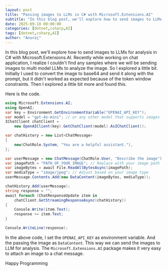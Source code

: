 ```yaml
---
layout: post
title: "Passing images to LLMs in C# with Microsoft.Extensions.AI"
subtitle: "In this blog post, we'll explore how to send images to LLMs for analysis in C# with Microsoft.Extensions.AI"
date: 2025-09-18 00:00:00
categories: [dotnet,csharp,AI]
tags: [dotnet,csharp,AI]
author: "Anuraj"
---
```


In this blog post, we'll explore how to send images to LLMs for analysis in C# with Microsoft.Extensions.AI. Recently while working on chat application, I realize I couldn't find any samples where we will be sending images to multi model LLMs to analyze the image. So I explored a little bit. Initially I used to convert the image to base64 and send it along with the prompt, but it didn't worked as expected because of the token window constraints. Then I explored a little bit more and found this.

Here is the code.

```csharp
using Microsoft.Extensions.AI;
using OpenAI;
var key = Environment.GetEnvironmentVariable("OPENAI_API_KEY");
var model = "gpt-4o-mini"; // or any other model that supports images
IChatClient chatClient =
    new OpenAIClient(key).GetChatClient(model).AsIChatClient();

var chatHistory = new List<ChatMessage>
{
    new(ChatRole.System, "You are a helpful assistant."),
};

var userMessage = new ChatMessage(ChatRole.User, "Describe the image");
var imagePath = "PATH_OF_YOUR_IMAGE"; // Replace with your image path
var imageBytes = await File.ReadAllBytesAsync(imagePath);
var mediaType = "image/jpeg"; // Adjust based on your image type
userMessage.Contents.Add(new DataContent(imageBytes, mediaType));

chatHistory.Add(userMessage);
string response = "";
await foreach (ChatResponseUpdate item in
    chatClient.GetStreamingResponseAsync(chatHistory))
{
    Console.Write(item.Text);
    response += item.Text;
}

Console.WriteLine(response);
```

In the above code, I set the `OPENAI_API_KEY` as environment variable. And the passing the image as `DataContent`. This way we can send the images to LLM for analysis. The `Microsoft.Extensions.AI` package makes it very easy to attach an image to a chat message.

Happy Programming